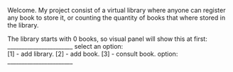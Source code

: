 Welcome.
  My project consist of a virtual library where anyone can register any book to store it, or counting the quantity of books that where stored in the library.
  
  The library starts with 0 books, so visual panel will show this at first:
        _______________________
         select an option:   
         [1] - add library.
         [2] - add book.
         [3] - consult book. 
         option: 
        _______________________
